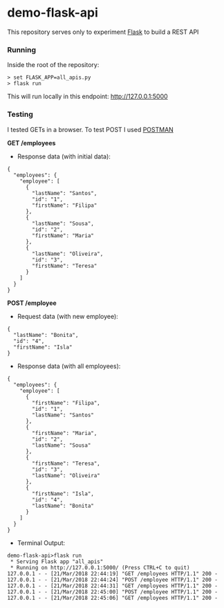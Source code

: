 # demo-flask-api

This repository serves only to experiment [Flask](http://flask.pocoo.org) to build a REST API

### Running

Inside the root of the repository:
```
> set FLASK_APP=all_apis.py
> flask run
```
This will run locally in this endpoint: http://127.0.0.1:5000

### Testing

I tested GETs in a browser. To test POST I used [POSTMAN](https://www.getpostman.com/)

**GET /employees**

- Response data (with initial data):

```
{
  "employees": {
    "employee": [
      {
        "lastName": "Santos",
        "id": "1",
        "firstName": "Filipa"
      },
      {
        "lastName": "Sousa",
        "id": "2",
        "firstName": "Maria"
      },
      {
        "lastName": "Oliveira",
        "id": "3",
        "firstName": "Teresa"
      }
    ]
  }
}
```

**POST /employee**

- Request data (with new employee):
```
{
  "lastName": "Bonita",
  "id": "4",
  "firstName": "Isla"
}
```

- Response data (with all employees):
```
{
  "employees": {
    "employee": [
      {
        "firstName": "Filipa",
        "id": "1",
        "lastName": "Santos"
      },
      {
        "firstName": "Maria",
        "id": "2",
        "lastName": "Sousa"
      },
      {
        "firstName": "Teresa",
        "id": "3",
        "lastName": "Oliveira"
      },
      {
        "firstName": "Isla",
        "id": "4",
        "lastName": "Bonita"
      }
    ]
  }
}
```

- Terminal Output:

```
demo-flask-api>flask run
 * Serving Flask app "all_apis"
 * Running on http://127.0.0.1:5000/ (Press CTRL+C to quit)
127.0.0.1 - - [21/Mar/2018 22:44:19] "GET /employees HTTP/1.1" 200 -
127.0.0.1 - - [21/Mar/2018 22:44:24] "POST /employee HTTP/1.1" 200 -
127.0.0.1 - - [21/Mar/2018 22:44:31] "GET /employees HTTP/1.1" 200 -
127.0.0.1 - - [21/Mar/2018 22:45:00] "POST /employee HTTP/1.1" 200 -
127.0.0.1 - - [21/Mar/2018 22:45:06] "GET /employees HTTP/1.1" 200 -
```
